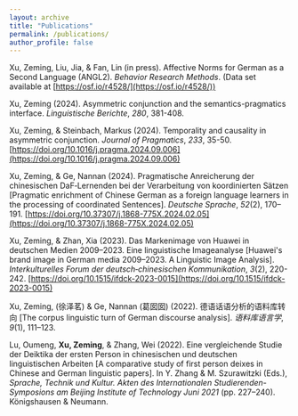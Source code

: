 ```yaml
---
layout: archive
title: "Publications"
permalink: /publications/
author_profile: false
---
```


Xu, Zeming, Liu, Jia, & Fan, Lin (in press). Affective Norms for German as a Second Language (ANGL2). *Behavior Research Methods*. (Data set available at [https://osf.io/r4528/](https://osf.io/r4528/))

Xu, Zeming (2024). Asymmetric conjunction and the semantics-pragmatics interface. *Linguistische Berichte*, *280*, 381-408. 

Xu, Zeming, & Steinbach, Markus (2024). Temporality and causality in asymmetric conjunction. *Journal of Pragmatics*, *233*, 35-50. [https://doi.org/10.1016/j.pragma.2024.09.006](https://doi.org/10.1016/j.pragma.2024.09.006)

Xu, Zeming, & Ge, Nannan (2024). Pragmatische Anreicherung der chinesischen DaF‐Lernenden bei der Verarbeitung von koordinierten Sätzen [Pragmatic enrichment of Chinese German as a foreign language learners in the processing of coordinated Sentences]. *Deutsche Sprache*, *52*(2), 170–191. [https://doi.org/10.37307/j.1868-775X.2024.02.05](https://doi.org/10.37307/j.1868-775X.2024.02.05)

Xu, Zeming, & Zhan, Xia (2023). Das Markenimage von Huawei in deutschen Medien 2009–2023. Eine linguistische Imageanalyse [Huawei's brand image in German media 2009–2023. A Linguistic Image Analysis]. *Interkulturelles Forum der deutsch‐chinesischen Kommunikation*, *3*(2), 220-242. [https://doi.org/10.1515/ifdck-2023-0015](https://doi.org/10.1515/ifdck-2023-0015)

Xu, Zeming, (徐泽茗) & Ge, Nannan (葛囡囡) (2022). 德语话语分析的语料库转向 [The corpus linguistic turn of German discourse analysis]. *语料库语言学*, *9*(1), 111–123.

Lu, Oumeng, **Xu, Zeming**, & Zhang, Wei (2022). Eine vergleichende Studie der Deiktika der ersten Person in chinesischen und deutschen linguistischen Arbeiten [A comparative study of first person deixes in Chinese and German linguistic papers]. In Y. Zhang & M. Szurawitzki (Eds.), *Sprache, Technik und Kultur. Akten des Internationalen Studierenden-Symposions am Beijing Institute of Technology Juni 2021* (pp. 227–240). Königshausen & Neumann. 
